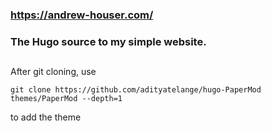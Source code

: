 ### https://andrew-houser.com/

### The Hugo source to my simple website. 

## 

After git cloning, use

```
git clone https://github.com/adityatelange/hugo-PaperMod themes/PaperMod --depth=1
```
to add the theme